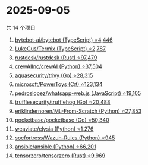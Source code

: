 # 2025-09-05

共 14 个项目

<!-- BEGIN GITHUB -->
<!-- 最后更新时间 2025-09-05 14:14:00 +0800 -->
1. [bytebot-ai/bytebot (TypeScript) ⭐4,446](https://github.com/bytebot-ai/bytebot)
1. [LukeGus/Termix (TypeScript) ⭐2,787](https://github.com/LukeGus/Termix)
1. [rustdesk/rustdesk (Rust) ⭐97,479](https://github.com/rustdesk/rustdesk)
1. [crewAIInc/crewAI (Python) ⭐37,504](https://github.com/crewAIInc/crewAI)
1. [aquasecurity/trivy (Go) ⭐28,315](https://github.com/aquasecurity/trivy)
1. [microsoft/PowerToys (C#) ⭐123,134](https://github.com/microsoft/PowerToys)
1. [pedroslopez/whatsapp-web.js (JavaScript) ⭐19,105](https://github.com/pedroslopez/whatsapp-web.js)
1. [trufflesecurity/trufflehog (Go) ⭐20,488](https://github.com/trufflesecurity/trufflehog)
1. [eriklindernoren/ML-From-Scratch (Python) ⭐27,853](https://github.com/eriklindernoren/ML-From-Scratch)
1. [pocketbase/pocketbase (Go) ⭐50,340](https://github.com/pocketbase/pocketbase)
1. [weaviate/elysia (Python) ⭐1,276](https://github.com/weaviate/elysia)
1. [socfortress/Wazuh-Rules (Python) ⭐945](https://github.com/socfortress/Wazuh-Rules)
1. [ansible/ansible (Python) ⭐66,201](https://github.com/ansible/ansible)
1. [tensorzero/tensorzero (Rust) ⭐9,969](https://github.com/tensorzero/tensorzero)
<!-- END GITHUB -->